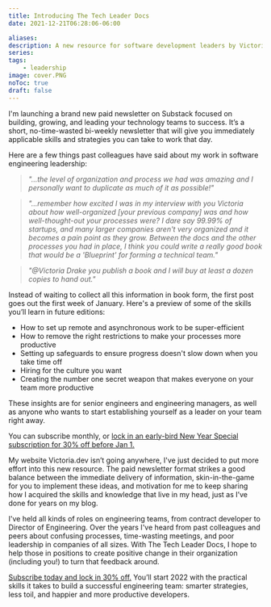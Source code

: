 ```yaml
---
title: Introducing The Tech Leader Docs
date: 2021-12-21T06:28:06-06:00

aliases:
description: A new resource for software development leaders by Victoria Drake.
series:
tags:
    - leadership
image: cover.PNG
noToc: true
draft: false
---
```


I'm launching a brand new paid newsletter on Substack focused on building, growing, and leading your technology teams to success. It’s a short, no-time-wasted bi-weekly newsletter that will give you immediately applicable skills and strategies you can take to work that day.

Here are a few things past colleagues have said about my work in software engineering leadership: 

> *"...the level of organization and process we had was amazing and I personally want to duplicate as much of it as possible!"*

> *"...remember how excited I was in my interview with you Victoria about how well-organized [your previous company] was and how well-thought-out your processes were? I dare say 99.99% of startups, and many larger companies aren't very organized and it becomes a pain point as they grow. Between the docs and the other processes you had in place, I think you could write a really good book that would be a 'Blueprint' for forming a technical team."*

> *"@Victoria Drake you publish a book and I will buy at least a dozen copies to hand out."*

Instead of waiting to collect all this information in book form, the first post goes out the first week of January. Here's a preview of some of the skills you’ll learn in future editions:

- How to set up remote and asynchronous work to be super-efficient
- How to remove the right restrictions to make your processes more productive
- Setting up safeguards to ensure progress doesn't slow down when you take time off
- Hiring for the culture you want
- Creating the number one secret weapon that makes everyone on your team more productive

These insights are for senior engineers and engineering managers, as well as anyone who wants to start establishing yourself as a leader on your team right away.

You can subscribe monthly, or [lock in an early-bird New Year Special subscription for 30% off before Jan 1.](https://techleaderdocs.substack.com/nyr)

My website Victoria.dev isn’t going anywhere, I've just decided to put more effort into this new resource. The paid newsletter format strikes a good balance between the immediate delivery of information, skin-in-the-game for you to implement these ideas, and motivation for me to keep sharing how I acquired the skills and knowledge that live in my head, just as I’ve done for years on my blog.

I've held all kinds of roles on engineering teams, from contract developer to Director of Engineering. Over the years I've heard from past colleagues and peers about confusing processes, time-wasting meetings, and poor leadership in companies of all sizes. With The Tech Leader Docs, I hope to help those in positions to create positive change in their organization (including you!) to turn that feedback around.

[Subscribe today and lock in 30% off.](https://techleaderdocs.substack.com/nyr) You’ll start 2022 with the practical skills it takes to build a successful engineering team: smarter strategies, less toil, and happier and more productive developers.
